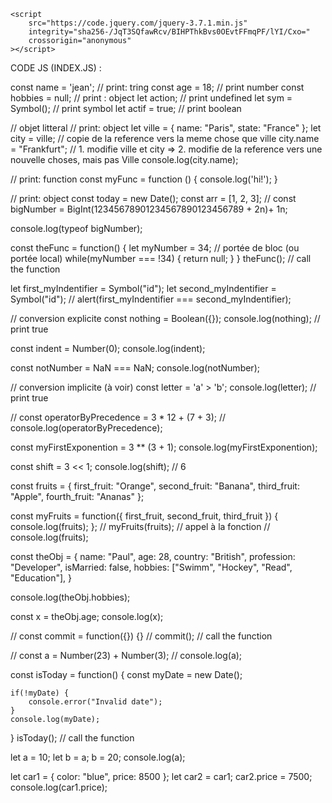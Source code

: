     <script 
        src="https://code.jquery.com/jquery-3.7.1.min.js"  
        integrity="sha256-/JqT3SQfawRcv/BIHPThkBvs0OEvtFFmqPF/lYI/Cxo=" 
        crossorigin="anonymous"
    ></script>

CODE JS (INDEX.JS) :  

const name = 'jean'; // print: tring
const age = 18; // print number
const hobbies = null; // print : object
let action; // print undefined 
let sym = Symbol(); // print symbol 
let actif = true; // print boolean

// objet litteral
// print: object
let ville = { name: "Paris", state: "France" };
let city = ville; // copie de la reference vers la meme chose que ville
city.name = "Frankfurt"; // 1. modifie ville et city => 2. modifie de la reference vers une nouvelle choses, mais pas Ville
console.log(city.name); 

// print: function
const myFunc = function () { 
    console.log('hi!'); 
}

// print: object
const today = new Date();
const arr = [1, 2, 3];
// const bigNumber = BigInt(12345678901234567890123456789 + 2n)+ 1n;

console.log(typeof bigNumber);

const theFunc = function() {
    let myNumber = 34; // portée de bloc (ou portée local)
    while(myNumber === !34) {
        return null; 
    }
}
theFunc(); // call the function 

let first_myIndentifier = Symbol("id"); 
let second_myIndentifier = Symbol("id"); 
// alert(first_myIndentifier === second_myIndentifier); 

// conversion explicite 
const nothing = Boolean({});
console.log(nothing); // print true

const indent = Number(0);
console.log(indent);  
 
const notNumber = NaN === NaN;
console.log(notNumber);

// conversion implicite (à voir)
const letter = 'a' > 'b'; 
console.log(letter); // print true 

// const operatorByPrecedence = 3 * 12 + (7 + 3);
// console.log(operatorByPrecedence); 

const myFirstExponention = 3 ** (3 + 1);
console.log(myFirstExponention);

const shift = 3 << 1; 
console.log(shift);  // 6 

const fruits = {
    first_fruit: "Orange",
    second_fruit: "Banana",
    third_fruit: "Apple",
    fourth_fruit: "Ananas"
};

const myFruits = function({ first_fruit, second_fruit, third_fruit }) {
    console.log(fruits);
};
// myFruits(fruits); // appel à la fonction 
// console.log(fruits);

const theObj = {
    name: "Paul",
    age: 28,
    country: "British",
    profession: "Developer", 
    isMarried: false,
    hobbies: ["Swimm", "Hockey", "Read", "Education"],
}

console.log(theObj.hobbies);

const x = theObj.age;
console.log(x); 

// const commit = function({}) {}
// commit(); // call the function 

// const a = Number(23) + Number(3); 
// console.log(a); 

const isToday = function() {
    const myDate = new Date();
    
    if(!myDate) {
        console.error("Invalid date"); 
    }
    console.log(myDate);
}
isToday(); // call the function 

let a = 10;
let b = a;
b = 20;
console.log(a);

let car1 = { color: "blue", price: 8500 }; 
let car2 = car1; 
car2.price = 7500; 
console.log(car1.price);  